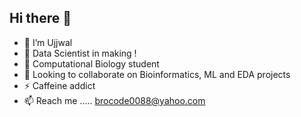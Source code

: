 ## Hi there 👋
- 👋 I’m Ujjwal
- 👀 Data Scientist in making !
- 🌱 Computational Biology student 
- 💞️ Looking to collaborate on Bioinformatics, ML and EDA projects
- ⚡ Caffeine addict
- 📫 Reach me ..... brocode0088@yahoo.com
